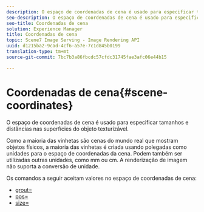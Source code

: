 ```yaml
---
description: O espaço de coordenadas de cena é usado para especificar tamanhos e distâncias nas superfícies do objeto texturizável.
seo-description: O espaço de coordenadas de cena é usado para especificar tamanhos e distâncias nas superfícies do objeto texturizável.
seo-title: Coordenadas de cena
solution: Experience Manager
title: Coordenadas de cena
topic: Scene7 Image Serving - Image Rendering API
uuid: d1215ba2-9cad-4cf6-a57e-7c1d845b0199
translation-type: tm+mt
source-git-commit: 7bc7b3a86fbcdc57cfdc31745fae3afc06e44b15

---
```



# Coordenadas de cena{#scene-coordinates}

O espaço de coordenadas de cena é usado para especificar tamanhos e distâncias nas superfícies do objeto texturizável.

Como a maioria das vinhetas são cenas do mundo real que mostram objetos físicos, a maioria das vinhetas é criada usando polegadas como unidades para o espaço de coordenadas da cena. Podem também ser utilizadas outras unidades, como mm ou cm. A renderização de imagem não suporta a conversão de unidade.

Os comandos a seguir aceitam valores no espaço de coordenadas de cena:

* [grout=](../../../../../../ir-api/http-protocol/image-rendering-api-ref/c-ir-http-protocol-ref/c-ir-http-protocol-command-reference/r-ir-grout.md#reference-73651cbbbc344adba2626ef950d3672a)
* [pos=](../../../../../../ir-api/http-protocol/image-rendering-api-ref/c-ir-http-protocol-ref/c-ir-http-protocol-command-reference/r-ir-pos.md#reference-22c10904a0ce4c8bb41c2c78104221b8)
* [size=](../../../../../../ir-api/http-protocol/image-rendering-api-ref/c-ir-http-protocol-ref/c-ir-http-protocol-command-reference/r-ir-http-size.md#reference-1220d6fbcde4479aba91de7adacdc988)

